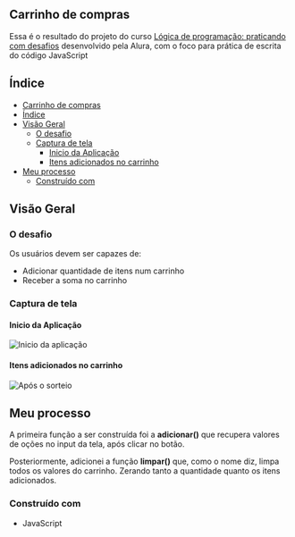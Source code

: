 ## Carrinho de compras
Essa é o resultado do projeto do curso [Lógica de programação: praticando com desafios](https://cursos.alura.com.br/course/logica-programacao-praticando-desafios)
desenvolvido pela Alura, com o foco para prática de escrita do código JavaScript
## Índice

- [Carrinho de compras](#carrinho-de-compras)
- [Índice](#índice)
- [Visão Geral](#visão-geral)
  - [O desafio](#o-desafio)
  - [Captura de tela](#captura-de-tela)
    - [Inicio da Aplicação](#inicio-da-aplicação)
    - [Itens adicionados no carrinho](#itens-adicionados-no-carrinho)
- [Meu processo](#meu-processo)
  - [Construído com](#construído-com)


## Visão Geral

### O desafio

Os usuários devem ser capazes de:

- Adicionar quantidade de itens num carrinho
- Receber a soma no carrinho

### Captura de tela
#### Inicio da Aplicação
![Inicio da aplicação]()


#### Itens adicionados no carrinho
![Após o sorteio]()

## Meu processo
<p>
A primeira função a ser construída foi a <strong>adicionar()</strong> que recupera valores de oções no input da tela, após clicar no botão.
</p>
<p>
Posteriormente, adicionei a função <strong>limpar()</strong> que, como o nome diz, limpa todos os valores do carrinho. Zerando tanto a quantidade quanto os itens adicionados.

### Construído com

- JavaScript
